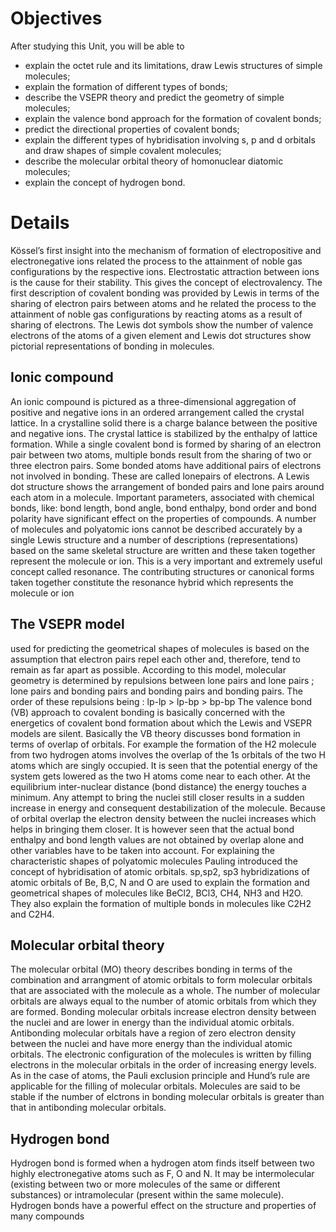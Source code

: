 # Objectives
After studying this Unit, you will be able to
* explain the octet rule and its limitations, draw Lewis structures of simple molecules;
* explain the formation of different types of bonds;
* describe the VSEPR theory and predict the geometry of simple molecules;
* explain the valence bond approach for the formation of covalent bonds;
* predict the directional properties of covalent bonds;
* explain the different types of hybridisation involving s, p and d orbitals and draw shapes of simple covalent molecules;
* describe the molecular orbital theory of homonuclear diatomic molecules;
* explain the concept of hydrogen bond.

# Details
Kössel’s first insight into the mechanism of formation of electropositive and electronegative ions related the process to the attainment of noble gas configurations by the respective ions. 
Electrostatic attraction between ions is the cause for their stability. This gives the concept of electrovalency.
The first description of covalent bonding was provided by Lewis in terms of the sharing of electron pairs between atoms and he related the process to the attainment of noble gas
configurations by reacting atoms as a result of sharing of electrons. The Lewis dot symbols show the number of valence electrons of the atoms of a given element and Lewis dot
structures show pictorial representations of bonding in molecules. 

## Ionic compound 
 An ionic compound is pictured as a three-dimensional aggregation of positive and negative ions in an ordered arrangement called the crystal lattice. 
 In a crystalline solid there is a charge balance between the positive and negative ions. 
 The crystal lattice is stabilized by the enthalpy of lattice formation. While a single covalent bond is formed by sharing of an electron pair between two
atoms, multiple bonds result from the sharing of two or three electron pairs. Some bonded
atoms have additional pairs of electrons not involved in bonding. These are called lonepairs of electrons. A Lewis dot structure shows the arrangement of bonded pairs and lone
pairs around each atom in a molecule. Important parameters, associated with chemical
bonds, like: bond length, bond angle, bond enthalpy, bond order and bond polarity
have significant effect on the properties of compounds.
A number of molecules and polyatomic ions cannot be described accurately by a single
Lewis structure and a number of descriptions (representations) based on the same skeletal
structure are written and these taken together represent the molecule or ion. This is a very
important and extremely useful concept called resonance. The contributing structures or
canonical forms taken together constitute the resonance hybrid which represents the
molecule or ion

## The VSEPR model 
used for predicting the geometrical shapes of molecules is based on
the assumption that electron pairs repel each other and, therefore, tend to remain as far
apart as possible. According to this model, molecular geometry is determined by repulsions
between lone pairs and lone pairs ; lone pairs and bonding pairs and bonding pairs and
bonding pairs. The order of these repulsions being : lp-lp > lp-bp > bp-bp
The valence bond (VB) approach to covalent bonding is basically concerned with the
energetics of covalent bond formation about which the Lewis and VSEPR models are silent.
Basically the VB theory discusses bond formation in terms of overlap of orbitals. For
example the formation of the H2 molecule from two hydrogen atoms involves the overlap of
the 1s orbitals of the two H atoms which are singly occupied. It is seen that the potential
energy of the system gets lowered as the two H atoms come near to each other. At the
equilibrium inter-nuclear distance (bond distance) the energy touches a minimum. Any
attempt to bring the nuclei still closer results in a sudden increase in energy and consequent
destabilization of the molecule. Because of orbital overlap the electron density between the
nuclei increases which helps in bringing them closer. It is however seen that the actual
bond enthalpy and bond length values are not obtained by overlap alone and other variables
have to be taken into account.
For explaining the characteristic shapes of polyatomic molecules Pauling introduced
the concept of hybridisation of atomic orbitals. sp,sp2, sp3 hybridizations of atomic orbitals
of Be, B,C, N and O are used to explain the formation and geometrical shapes of molecules
like BeCl2, BCl3, CH4, NH3 and H2O. They also explain the formation of multiple bonds in
molecules like C2H2 and C2H4.
## Molecular orbital theory
The molecular orbital (MO) theory describes bonding in terms of the combination and arrangment of atomic orbitals to form molecular orbitals that are associated with the molecule as a whole. The number of molecular orbitals are always equal to the number of atomic orbitals from which they are formed. Bonding molecular orbitals increase electron density between the nuclei and are lower in energy than the individual atomic orbitals. Antibonding molecular orbitals have a region of zero electron density between the nuclei and have more energy than the individual atomic orbitals. The electronic configuration of the molecules is written by filling electrons in the molecular orbitals in the order of increasing energy levels. As in the case of atoms, the Pauli exclusion principle and Hund’s rule are applicable for the filling of molecular orbitals. Molecules are said to be stable if the number of elctrons in bonding molecular orbitals is greater than that in antibonding molecular orbitals.
## Hydrogen bond
Hydrogen bond is formed when a hydrogen atom finds itself between two highly electronegative atoms such as F, O and N. It may be intermolecular (existing between two or more molecules of the same or different substances) or intramolecular (present within the same molecule). Hydrogen bonds have a powerful effect on the structure and properties of many compounds
